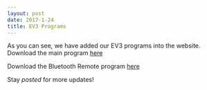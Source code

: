 ```yaml
---
layout: post
date: 2017-1-24
title: EV3 Programs
---
```

As you can see, we have added our EV3 programs into the website. Download the main program <a href="/assets/PTSC.ev3">here</a>

Download the Bluetooth Remote program <a href="/assets/BluetoothRemote.ev3">here</a>

Stay _posted_ for more updates!
